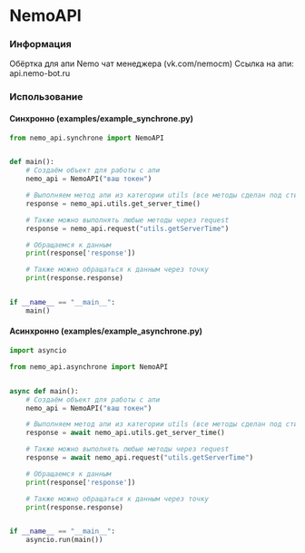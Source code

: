 # NemoAPI
### Информация
Обёртка для апи Nemo чат менеджера (vk.com/nemocm)
Ссылка на апи: api.nemo-bot.ru
### Использование
#### Синхронно (examples/example_synchrone.py)
```python
from nemo_api.synchrone import NemoAPI


def main():
    # Создаём объект для работы с апи
    nemo_api = NemoAPI("ваш токен")

    # Выполняем метод апи из категории utils (все методы сделан под стиль python acc.getInfo -> acc.get_info)
    response = nemo_api.utils.get_server_time()

    # Также можно выполнять любые методы через request
    response = nemo_api.request("utils.getServerTime")

    # Обращаемся к данным
    print(response['response'])

    # Также можно обращаться к данным через точку
    print(response.response)


if __name__ == "__main__":
    main()
```
#### Асинхронно (examples/example_asynchrone.py)
```python
import asyncio

from nemo_api.asynchrone import NemoAPI


async def main():
    # Создаём объект для работы с апи
    nemo_api = NemoAPI("ваш токен")

    # Выполняем метод апи из категории utils (все методы сделан под стиль python acc.getInfo -> acc.get_info)
    response = await nemo_api.utils.get_server_time()

    # Также можно выполнять любые методы через request
    response = await nemo_api.request("utils.getServerTime")

    # Обращаемся к данным
    print(response['response'])

    # Также можно обращаться к данным через точку
    print(response.response)


if __name__ == "__main__":
    asyncio.run(main())
```
